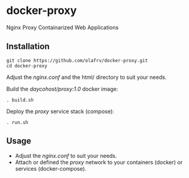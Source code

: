 # docker-proxy
Nginx Proxy Containarized Web Applications

## Installation

```
git clone https://github.com/olafrv/docker-proxy.git
cd docker-proxy
```
Adjust the *nginx.conf* and the html/ directory to suit your needs.

Build the *daycohost/proxy:1.0* docker image:
```
. build.sh
```

Deploy the *proxy* service stack (compose):
```
. run.sh
```

## Usage

  * Adjust the *nginx.conf* to suit your needs.
  * Attach or defined the *proxy* network to your containers (docker) or services (docker-compose).
